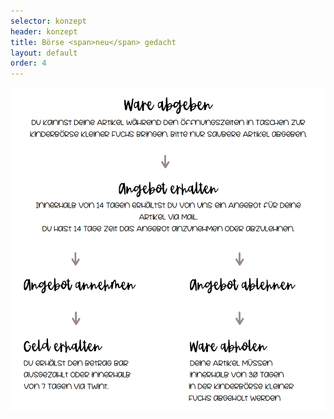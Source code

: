```yaml
---
selector: konzept
header: konzept
title: Börse <span>neu</span> gedacht
layout: default
order: 4
---
```



<div class="row justify-content-md-center text-center">
    <div class="col-md-auto">
        <img src="assets/img/konzept.png" class="konzept-img" />
    </div>
</div>
